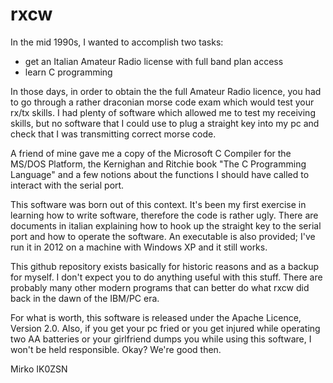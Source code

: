 rxcw
====

In the mid 1990s, I wanted to accomplish two tasks:

- get an Italian Amateur Radio license with full band plan access
- learn C programming

In those days, in order to obtain the the full Amateur Radio licence, you had
to go through a rather draconian morse code exam which would test your rx/tx
skills.  I had plenty of software which allowed me to test my receiving skills,
but no software that I could use to plug a straight key into my pc and check
that I was transmitting correct morse code.

A friend of mine gave me a copy of the Microsoft C Compiler for the MS/DOS
Platform, the Kernighan and Ritchie book "The C Programming Language" and a few
notions about the functions I should have called to interact with the serial
port.

This software was born out of this context. It's been my first exercise in
learning how to write software, therefore the code is rather ugly. There are
documents in italian explaining how to hook up the straight key to the serial
port and how to operate the software. An executable is also provided; I've run
it in 2012 on a machine with Windows XP and it still works.

This github repository exists basically for historic reasons and as a backup
for myself. I don't expect you to do anything useful with this stuff. There are
probably many other modern programs that can better do what rxcw did back in
the dawn of the IBM/PC era.

For what is worth, this software is released under the Apache Licence, Version
2.0.  Also, if you get your pc fried or you get injured while operating two AA
batteries or your girlfriend dumps you while using this software, I won't be
held responsible. Okay? We're good then.

Mirko IK0ZSN
